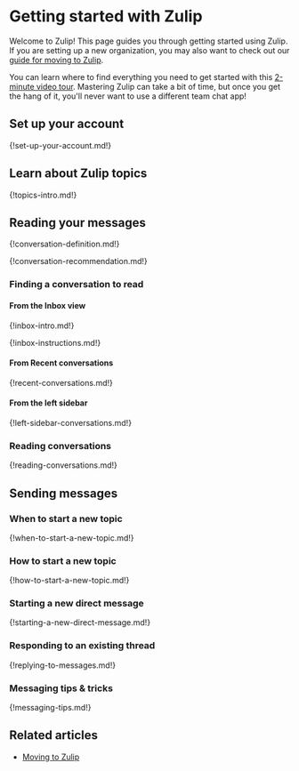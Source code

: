# Getting started with Zulip

Welcome to Zulip! This page guides you through getting started using
Zulip. If you are setting up a new organization, you may also want to
check out our [guide for moving to Zulip](/help/moving-to-zulip).

You can learn where to find everything you need to get started with this
[2-minute video
tour](https://static.zulipchat.com/static/onboarding-video/zulip-10.mp4).
Mastering Zulip can take a bit of time, but once you get the hang of
it, you'll never want to use a different team chat app!

## Set up your account

{!set-up-your-account.md!}

## Learn about Zulip topics

{!topics-intro.md!}

## Reading your messages

{!conversation-definition.md!}

{!conversation-recommendation.md!}

### Finding a conversation to read

#### From the Inbox view

{!inbox-intro.md!}

{!inbox-instructions.md!}

#### From Recent conversations

{!recent-conversations.md!}

#### From the left sidebar

{!left-sidebar-conversations.md!}

### Reading conversations

{!reading-conversations.md!}

## Sending messages

### When to start a new topic

{!when-to-start-a-new-topic.md!}

### How to start a new topic

{!how-to-start-a-new-topic.md!}

### Starting a new direct message

{!starting-a-new-direct-message.md!}

### Responding to an existing thread

{!replying-to-messages.md!}

### Messaging tips & tricks

{!messaging-tips.md!}

## Related articles

* [Moving to Zulip](/help/moving-to-zulip)

